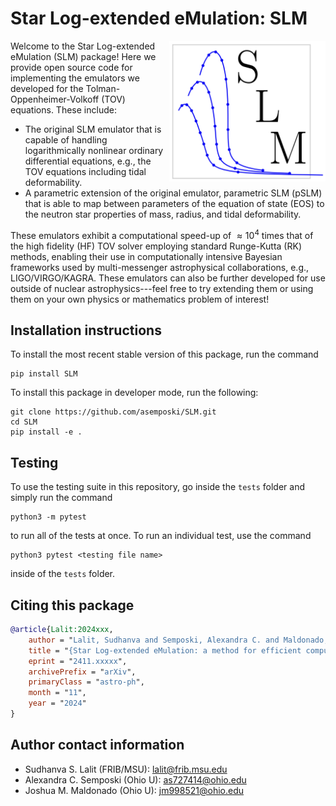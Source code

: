 # Star Log-extended eMulation: SLM

<img align="right" width="250" src="SLM_Logo.png">

Welcome to the Star Log-extended eMulation (SLM) package! Here we provide open source code for implementing the emulators we developed for the Tolman-Oppenheimer-Volkoff (TOV) equations. These include:

- The original SLM emulator that is capable of handling logarithmically nonlinear ordinary differential equations, e.g., the TOV equations including tidal deformability.
- A parametric extension of the original emulator, parametric SLM (pSLM) that is able to map between parameters of the equation of state (EOS) to the neutron star properties of mass, radius, and tidal deformability.

These emulators exhibit a computational speed-up of $\approx 10^{4}$ times that of the high fidelity (HF) TOV solver employing standard Runge-Kutta (RK) methods, enabling their use in computationally intensive Bayesian frameworks used by multi-messenger astrophysical collaborations, e.g., LIGO/VIRGO/KAGRA. These emulators can also be further developed for use outside of nuclear astrophysics---feel free to try extending them or using them on your own physics or mathematics problem of interest!

## Installation instructions

To install the most recent stable version of this package, run the command
```shell
pip install SLM
```

To install this package in developer mode, run the following:
```shell
git clone https://github.com/asemposki/SLM.git
cd SLM
pip install -e .
```

## Testing

To use the testing suite in this repository, go inside the `tests` folder and simply run the command
```shell
python3 -m pytest
```
to run all of the tests at once. To run an individual test, use the command
```shell
python3 pytest <testing file name>
```
inside of the `tests` folder.

## Citing this package

```bibtex
@article{Lalit:2024xxx,
    author = "Lalit, Sudhanva and Semposki, Alexandra C. and Maldonado, Joshua M.",
    title = "{Star Log-extended eMulation: a method for efficient computation of the Tolman-Oppenheimer-Volkoff equations}",
    eprint = "2411.xxxxx",
    archivePrefix = "arXiv",
    primaryClass = "astro-ph",
    month = "11",
    year = "2024"
}
```

## Author contact information
- Sudhanva S. Lalit (FRIB/MSU): lalit@frib.msu.edu
- Alexandra C. Semposki (Ohio U): as727414@ohio.edu
- Joshua M. Maldonado (Ohio U): jm998521@ohio.edu
